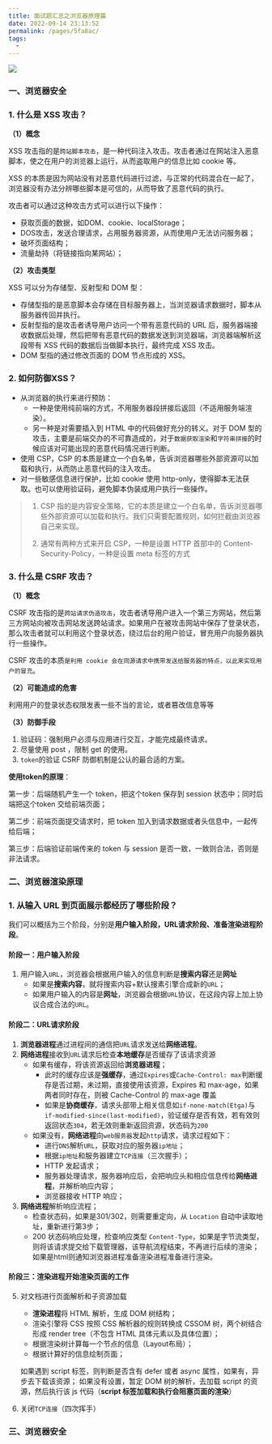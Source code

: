 ```yaml
---
title: 面试题汇总之浏览器原理篇
date: 2022-09-14 23:13:52
permalink: /pages/5fa8ac/
tags: 
  - 
---
```


![](https://s2.loli.net/2023/03/26/KLxAPfU6qrpQ2je.png)

### 一、浏览器安全

### 1. 什么是 XSS 攻击？
   
**（1）概念**

XSS 攻击指的是`跨站脚本攻击`，是一种代码注入攻击。攻击者通过在网站注入恶意脚本，使之在用户的浏览器上运行，从而盗取用户的信息比如 cookie 等。

XSS 的本质是因为网站没有对恶意代码进行过滤，与正常的代码混合在一起了，浏览器没有办法分辨哪些脚本是可信的，从而导致了恶意代码的执行。

攻击者可以通过这种攻击方式可以进行以下操作：

- 获取页面的数据，如DOM、cookie、localStorage；
- DOS攻击，发送合理请求，占用服务器资源，从而使用户无法访问服务器；
- 破坏页面结构；
- 流量劫持（将链接指向某网站）；

**（2）攻击类型**

XSS 可以分为存储型、反射型和 DOM 型：

- 存储型指的是恶意脚本会存储在目标服务器上，当浏览器请求数据时，脚本从服务器传回并执行。
- 反射型指的是攻击者诱导用户访问一个带有恶意代码的 URL 后，服务器端接收数据后处理，然后把带有恶意代码的数据发送到浏览器端，浏览器端解析这段带有 XSS 代码的数据后当做脚本执行，最终完成 XSS 攻击。 
- DOM 型指的通过修改页面的 DOM 节点形成的 XSS。

### 2. 如何防御XSS？

- 从浏览器的执行来进行预防：
  - 一种是使用纯前端的方式，不用服务器段拼接后返回（不适用服务端渲染）。
  - 另一种是对需要插入到 HTML 中的代码做好充分的转义。对于 DOM 型的攻击，主要是前端交办的不可靠造成的，对于`数据获取渲染`和`字符串拼接`的时候应该对可能出现的恶意代码情况进行判断。
- 使用 CSP，CSP 的本质是建立一个白名单，告诉浏览器哪些外部资源可以加载和执行，从而防止恶意代码的注入攻击。
- 对一些敏感信息进行保护，比如 cookie 使用 http-only，使得脚本无法获取。也可以使用验证码，避免脚本伪装成用户执行一些操作。

> 1. CSP 指的是内容安全策略，它的本质是建立一个白名单，告诉浏览器哪些外部资源可以加载和执行。我们只需要配置规则，如何拦截由浏览器自己来实现。
> 
> 2. 通常有两种方式来开启 CSP，一种是设置 HTTP 首部中的 Content-Security-Policy，一种是设置 meta 标签的方式

### 3. 什么是 CSRF 攻击？

**（1）概念**

CSRF 攻击指的是`跨站请求伪造攻击`，攻击者诱导用户进入一个第三方网站，然后第三方网站向被攻击网站发送跨站请求。如果用户在被攻击网站中保存了登录状态，那么攻击者就可以利用这个登录状态，绕过后台的用户验证，冒充用户向服务器执行一些操作。

CSRF 攻击的本质`是利用 cookie 会在同源请求中携带发送给服务器的特点，以此来实现用户的冒充`。

**（2）可能造成的危害**

利用用户的登录状态权限发表一些不当的言论，或者篡改信息等等

**（3）防御手段**

1. 验证码：强制用户必须与应用进行交互，才能完成最终请求。
2. 尽量使用 post ，限制 get 的使用。
3. `token`的验证 CSRF 防御机制是公认的最合适的方案。

**使用token的原理**：

第一步：后端随机产生一个 token，把这个token 保存到 session 状态中；同时后端把这个token 交给前端页面；

第二步：前端页面提交请求时，把 token 加入到请求数据或者头信息中，一起传给后端；

第三步：后端验证前端传来的 token 与 session 是否一致，一致则合法，否则是非法请求。

### 二、浏览器渲染原理

### 1. 从输入 URL 到页面展示都经历了哪些阶段？

我们可以概括为三个阶段，分别是**用户输入阶段，URL请求阶段、准备渲染进程阶段**。

#### 阶段一：用户输入阶段

1. 用户输入`URL`，浏览器会根据用户输入的信息判断是**搜索内容**还是**网址**
   - 如果是**搜索内容**，就将搜索内容+默认搜素引擎合成新的`URL`；
   - 如果用户输入的内容是**网址**，浏览器会根据`URL`协议，在这段内容上加上协议合成合法的`URL`。

#### 阶段二：URL请求阶段

1. **浏览器进程**通过进程间的通信把`URL`请求发送给**网络进程**。
2. **网络进程**接收到`URL`请求后检查**本地缓存**是否缓存了该请求资源
   - 如果有缓存，将该资源返回给**浏览器进程**；
     - 此时的缓存应该是**强缓存**，通过`Expires`或`Cache-Control: max`判断缓存是否过期，未过期，直接使用该资源，Expires 和 max-age，如果两者同时存在，则被 Cache-Control 的 max-age 覆盖
     - 如果是**协商缓存**，请求头部带上相关信息如`if-none-match(Etga)`与`if-modified-since(last-modified)`，验证缓存是否有效，若有效则返回状态`304`，若无效则重新返回资源，状态码为`200`
   - 如果没有，**网络进程**向`web服务器`发起`http`请求，请求过程如下：
      - 进行`DNS`解析`URL`，获取对应的服务器`ip地址`；
      - 根据`ip地址`和服务器建立`TCP连接`（三次握手）；
      - HTTP 发起请求；
      - 服务器处理请求，服务器响应后，会把响应头和相应信息传给**网络进程**，并解析响应内容；
      - 浏览器接收 HTTP 响应；
3. **网络进程**解析响应流程；
   - 检查状态码，如果是301/302，则需要重定向，从 `Location` 自动中读取地址，重新进行第3步；
   - 200 状态码响应处理，检查响应类型 `Content-Type`，如果是字节流类型，则将该请求提交给下载管理器，该导航流程结束，不再进行后续的渲染；
   如果是html则通知浏览器进程准备渲染进程准备进行渲染。

#### 阶段三：渲染进程开始渲染页面的工作

5. 对文档进行页面解析和子资源加载
   - **渲染进程**将 HTML 解析，生成 DOM 树结构；
   - 渲染引擎将 CSS 按照 CSS 解析器的规则转换成 CSSOM 树，两个树结合形成 render tree（不包含 HTML 具体元素以及具体位置）；
   - 根据渲染树计算每一个节点的信息（Layout布局）；
   - 根据计算好的信息绘制页面；

   如果遇到 script 标签，则判断是否含有 defer 或者 async 属性，如果有，异步去下载该资源；
   如果没有设置，暂定 DOM 树的解析，去加载 script 的资源，然后执行该 js 代码（**script 标签加载和执行会阻塞页面的渲染**）

6. 关闭`TCP连接`（四次挥手）

### 三、浏览器安全
